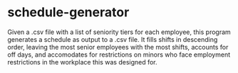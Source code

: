 # schedule-generator

Given a .csv file with a list of seniority tiers for each employee, this program generates a schedule as output to a .csv file. It fills shifts in descending order, leaving the most senior employees with the most shifts, accounts for off days, and accomodates for restrictions on minors who face employment restrictions in the workplace this was designed for.
